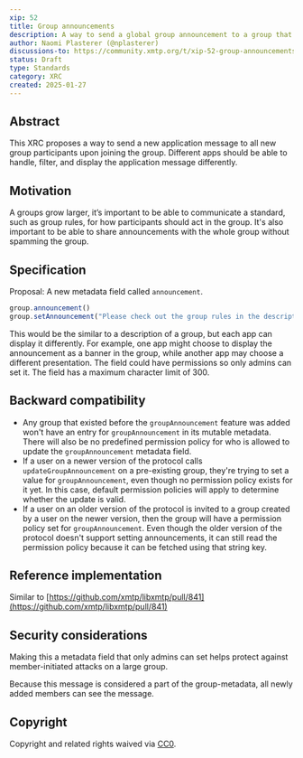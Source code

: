 ```yaml
---
xip: 52
title: Group announcements
description: A way to send a global group announcement to a group that can be displayed to all participants upon joining.
author: Naomi Plasterer (@nplasterer)
discussions-to: https://community.xmtp.org/t/xip-52-group-announcements/866
status: Draft
type: Standards
category: XRC
created: 2025-01-27
---
```


## Abstract

This XRC proposes a way to send a new application message to all new group participants upon joining the group. Different apps should be able to handle, filter, and display the application message differently.

## Motivation

A groups grow larger, it’s important to be able to communicate a standard, such as group rules, for how participants should act in the group. It's also important to be able to share announcements with the whole group without spamming the group.

## Specification

Proposal: A new metadata field called `announcement`.

```js
group.announcement()
group.setAnnouncement("Please check out the group rules in the description")
```

This would be the similar to a description of a group, but each app can display it differently. For example, one app might choose to display the announcement as a banner in the group, while another app may choose a different presentation. The field could have permissions so only admins can set it. The field has a maximum character limit of 300.

## Backward compatibility

- Any group that existed before the `groupAnnouncement` feature was added won't have an entry for `groupAnnouncement` in its mutable metadata. There will also be no predefined permission policy for who is allowed to update the `groupAnnouncement` metadata field.
- If a user on a newer version of the protocol calls `updateGroupAnnouncement` on a pre-existing group, they're trying to set a value for `groupAnnouncement`, even though no permission policy exists for it yet. In this case, default permission policies will apply to determine whether the update is valid.
- If a user on an older version of the protocol is invited to a group created by a user on the newer version, then the group will have a permission policy set for `groupAnnouncement`. Even though the older version of the protocol doesn't support setting announcements, it can still read the permission policy because it can be fetched using that string key.

## Reference implementation

Similar to [https://github.com/xmtp/libxmtp/pull/841](https://github.com/xmtp/libxmtp/pull/841)

## Security considerations

Making this a metadata field that only admins can set helps protect against member-initiated attacks on a large group.

Because this message is considered a part of the group-metadata, all newly added members can see the message.

## Copyright

Copyright and related rights waived via [CC0](https://creativecommons.org/publicdomain/zero/1.0/).
